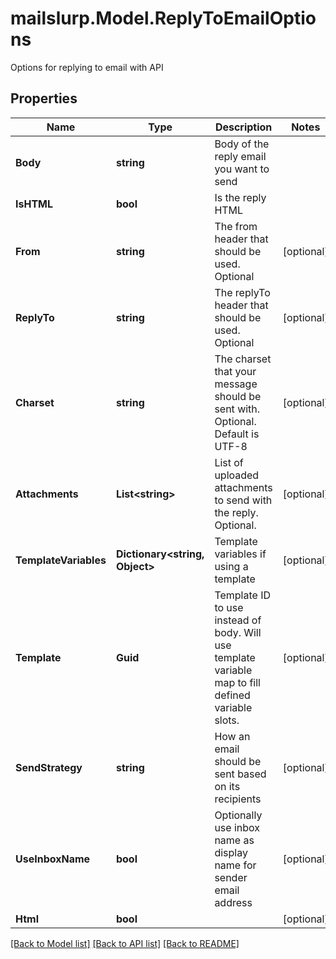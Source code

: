 # mailslurp.Model.ReplyToEmailOptions
Options for replying to email with API
## Properties

Name | Type | Description | Notes
------------ | ------------- | ------------- | -------------
**Body** | **string** | Body of the reply email you want to send | 
**IsHTML** | **bool** | Is the reply HTML | 
**From** | **string** | The from header that should be used. Optional | [optional] 
**ReplyTo** | **string** | The replyTo header that should be used. Optional | [optional] 
**Charset** | **string** | The charset that your message should be sent with. Optional. Default is UTF-8 | [optional] 
**Attachments** | **List&lt;string&gt;** | List of uploaded attachments to send with the reply. Optional. | [optional] 
**TemplateVariables** | **Dictionary&lt;string, Object&gt;** | Template variables if using a template | [optional] 
**Template** | **Guid** | Template ID to use instead of body. Will use template variable map to fill defined variable slots. | [optional] 
**SendStrategy** | **string** | How an email should be sent based on its recipients | [optional] 
**UseInboxName** | **bool** | Optionally use inbox name as display name for sender email address | [optional] 
**Html** | **bool** |  | [optional] 

[[Back to Model list]](../README#documentation-for-models) [[Back to API list]](../README#documentation-for-api-endpoints) [[Back to README]](../README)

